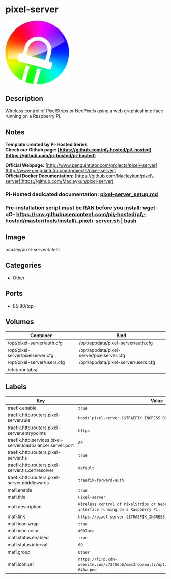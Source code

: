 # pixel-server

![Logo](images/pixelserver.png)

## Description
Wireless control of PixelStrips or NeoPixels using a web graphical interface running on a Raspberry Pi.

## Notes
**Template created by Pi\-Hosted Series**  
**Check our Github page: [https://github.com/pi\-hosted/pi\-hosted](https://github.com/pi-hosted/pi-hosted)**  
  
**Official Webpage:** [http://www.penguintutor.com/projects/pixel\-server](http://www.penguintutor.com/projects/pixel-server)  
**Official Docker Documentation:** [https://github.com/Macleykun/pixel\-server](https://github.com/Macleykun/pixel-server)  
### **Pi\-Hosted dedicated documentation:** [pixel\-server\_setup.md](https://github.com/pi-hosted/pi-hosted/blob/master/docs/pixel-server_setup.md)

  
  
### **[Pre\-installation script](https://github.com/pi-hosted/pi-hosted/blob/master/tools/install_pixel-server.sh) must be RAN before you install:** wget \-qO\- https://raw.githubusercontent.com/pi\-hosted/pi\-hosted/master/tools/install\_pixel\-server.sh \| bash

  
  


## Image
macley/pixel-server:latest

## Categories
- Other

## Ports
- 85:80/tcp

## Volumes
| Container | Bind |
|-----------|------|
| /opt/pixel-server/auth.cfg | /opt/appdata/pixel-server/auth.cfg |
| /opt/pixel-server/pixelserver.cfg | /opt/appdata/pixel-server/pixelserver.cfg |
| /opt/pixel-server/users.cfg | /opt/appdata/pixel-server/users.cfg |
| /etc/crontabs/ |  |

## Labels
| Key | Value |
|-----|-------|
| traefik.enable | ```true``` |
| traefik.http.routers.pixel-server.rule | ```Host(`pixel-server.{$TRAEFIK_INGRESS_DOMAIN}`)``` |
| traefik.http.routers.pixel-server.entrypoints | ```https``` |
| traefik.http.services.pixel-server.loadbalancer.server.port | ```80``` |
| traefik.http.routers.pixel-server.tls | ```true``` |
| traefik.http.routers.pixel-server.tls.certresolver | ```default``` |
| traefik.http.routers.pixel-server.middlewares | ```traefik-forward-auth``` |
| mafl.enable | ```true``` |
| mafl.title | ```Pixel-server``` |
| mafl.description | ```Wireless control of PixelStrips or NeoPixels using a web graphical interface running on a Raspberry Pi.``` |
| mafl.link | ```https://pixel-server.{$TRAEFIK_INGRESS_DOMAIN}``` |
| mafl.icon.wrap | ```true``` |
| mafl.icon.color | ```#007acc``` |
| mafl.status.enabled | ```true``` |
| mafl.status.interval | ```60``` |
| mafl.group | ```Other``` |
| mafl.icon.url | ```https://lirp.cdn-website.com/c73f56a6/dms3rep/multi/opt/ir.appnice.controlpad_512x512-640w.png``` |

